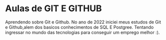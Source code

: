 # Aulas de GIT E GITHUB
 Aprendendo sobre Git e Github.
 No ano de 2022 iniciei meus estudos de Git e Github,alem dos basicos 
 conhecimentos de SQL E Postgree.
 Tentando ingressar no mundo das tecnologias para conseguir um emprego melhor :).
